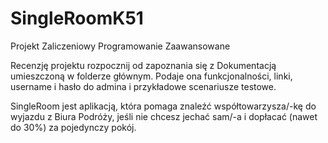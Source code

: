 # SingleRoomK51
Projekt Zaliczeniowy Programowanie Zaawansowane


Recenzję projektu rozpocznij od zapoznania się z Dokumentacją umieszczoną w folderze głównym. Podaje ona funkcjonalności, linki, username i hasło do admina
i przykładowe scenariusze testowe. 

SingleRoom jest aplikacją, która pomaga znaleźć współtowarzysza/-kę do wyjazdu z Biura Podróży, jeśli nie chcesz jechać sam/-a i dopłacać (nawet do 30%) za pojedynczy pokój.
